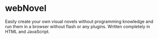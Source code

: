 webNovel
====

Easily create your own visual novels without programming knowledge and run them in a browser without flash or any plugins. Written completely in HTML and JavaScript.
